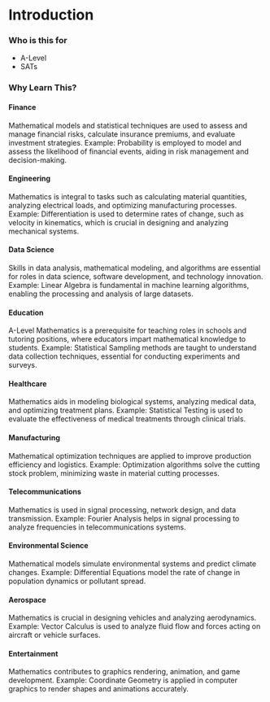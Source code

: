 # Introduction

### Who is this for
- A-Level
- SATs


### Why Learn This?

#### Finance
Mathematical models and statistical techniques are used to assess and manage financial risks, calculate insurance premiums, and evaluate investment strategies.
Example: Probability is employed to model and assess the likelihood of financial events, aiding in risk management and decision-making.​

#### Engineering
Mathematics is integral to tasks such as calculating material quantities, analyzing electrical loads, and optimizing manufacturing processes.
Example: Differentiation is used to determine rates of change, such as velocity in kinematics, which is crucial in designing and analyzing mechanical systems.​

#### Data Science
Skills in data analysis, mathematical modeling, and algorithms are essential for roles in data science, software development, and technology innovation.
Example: Linear Algebra is fundamental in machine learning algorithms, enabling the processing and analysis of large datasets.​

#### Education
A-Level Mathematics is a prerequisite for teaching roles in schools and tutoring positions, where educators impart mathematical knowledge to students.
Example: Statistical Sampling methods are taught to understand data collection techniques, essential for conducting experiments and surveys.​

#### Healthcare
Mathematics aids in modeling biological systems, analyzing medical data, and optimizing treatment plans.
Example: Statistical Testing is used to evaluate the effectiveness of medical treatments through clinical trials.​

#### Manufacturing
Mathematical optimization techniques are applied to improve production efficiency and logistics.
Example: Optimization algorithms solve the cutting stock problem, minimizing waste in material cutting processes.​

#### Telecommunications
Mathematics is used in signal processing, network design, and data transmission.
Example: Fourier Analysis helps in signal processing to analyze frequencies in telecommunications systems.​

#### Environmental Science
Mathematical models simulate environmental systems and predict climate changes.
Example: Differential Equations model the rate of change in population dynamics or pollutant spread.​


#### Aerospace
Mathematics is crucial in designing vehicles and analyzing aerodynamics.
Example: Vector Calculus is used to analyze fluid flow and forces acting on aircraft or vehicle surfaces.​

#### Entertainment
Mathematics contributes to graphics rendering, animation, and game development.
Example: Coordinate Geometry is applied in computer graphics to render shapes and animations accurately.